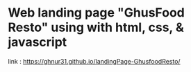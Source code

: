 # Web landing page "GhusFood Resto" using with html, css, & javascript

link : https://ghnur31.github.io/landingPage-GhusfoodResto/
